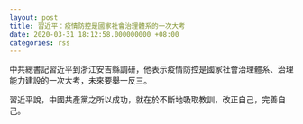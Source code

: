 ```yaml
---
layout: post
title: 習近平：疫情防控是國家社會治理體系的一次大考
date: 2020-03-31 18:12:58.000000000 +08:00
categories: rss
---
```


中共總書記習近平到浙江安吉縣調研，他表示疫情防控是國家社會治理體系、治理能力建設的一次大考，未來要舉一反三。

習近平說，中國共產黨之所以成功，就在於不斷地吸取教訓，改正自己，完善自己。
